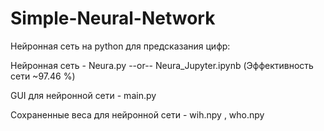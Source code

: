 # Simple-Neural-Network
Нейронная сеть на python для предсказания цифр: 

  Нейронная сеть - Neura.py   --or--  Neura_Jupyter.ipynb (Эффективность сети ~97.46 %)
  
  GUI для нейронной сети - main.py
  
  Сохраненные веса для нейронной сети - wih.npy , who.npy
